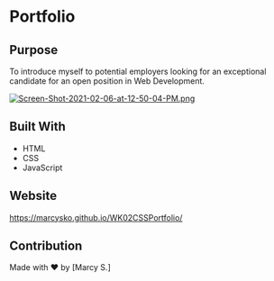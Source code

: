 # Portfolio

## Purpose
To introduce myself to potential employers looking for an exceptional candidate for an open position in Web Development. 

[![Screen-Shot-2021-02-06-at-12-50-04-PM.png](https://i.postimg.cc/J0HXWKj9/Screen-Shot-2021-02-06-at-12-50-04-PM.png)](https://postimg.cc/xNY8vvxR)

## Built With
* HTML
* CSS
* JavaScript

## Website
https://marcysko.github.io/WK02CSSPortfolio/


## Contribution
Made with ❤️ by [Marcy S.]

